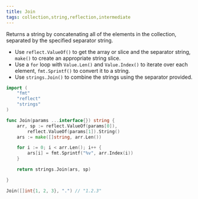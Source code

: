 ```yaml
---
title: Join
tags: collection,string,reflection,intermediate
---
```


Returns a string by concatenating all of the elements in the collection, separated by the specified separator string.

- Use `reflect.ValueOf()` to get the array or slice and the separator string, `make()` to create an appropriate string slice.
- Use a `for` loop with `Value.Len()` and `Value.Index()` to iterate over each element, `fmt.Sprintf()` to convert it to a string.
- Use `strings.Join()` to combine the strings using the separator provided.

```go
import (
	"fmt"
	"reflect"
	"strings"
)

func Join(params ...interface{}) string {
	arr, sp := reflect.ValueOf(params[0]),
		reflect.ValueOf(params[1]).String()
	ars := make([]string, arr.Len())

	for i := 0; i < arr.Len(); i++ {
		ars[i] = fmt.Sprintf("%v", arr.Index(i))
	}

	return strings.Join(ars, sp)

}
```

```go
Join([]int{1, 2, 3}, ".") // "1.2.3"
```
